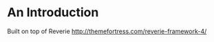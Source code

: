 An Introduction
====================

Built on top of Reverie http://themefortress.com/reverie-framework-4/